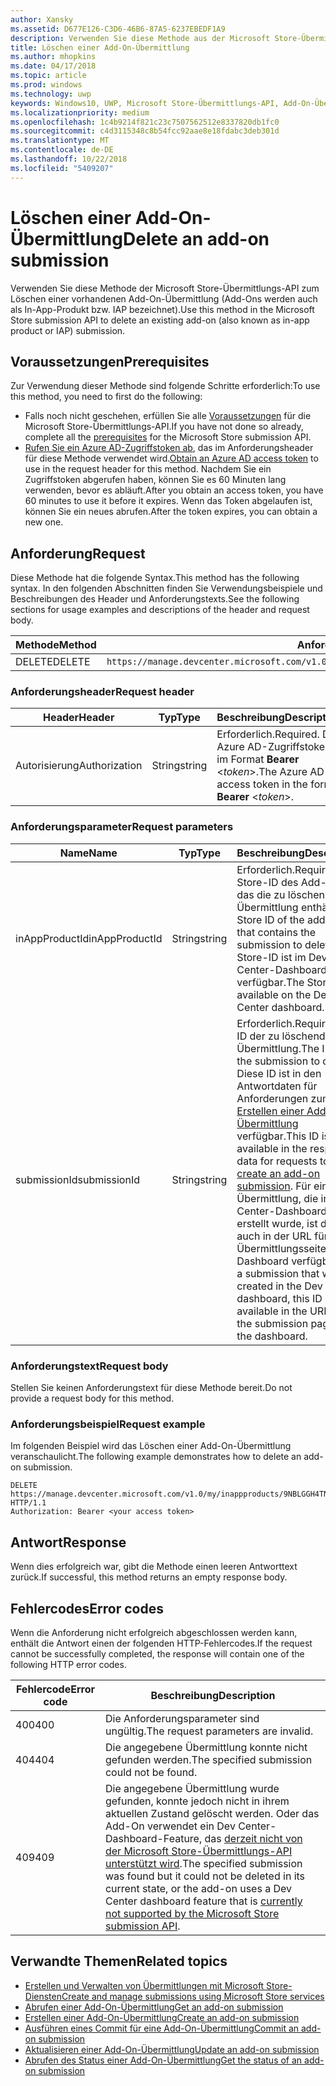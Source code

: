 ```yaml
---
author: Xansky
ms.assetid: D677E126-C3D6-46B6-87A5-6237EBEDF1A9
description: Verwenden Sie diese Methode aus der Microsoft Store-Übermittlungs-API zum Löschen einer vorhandenen Add-On-Übermittlung.
title: Löschen einer Add-On-Übermittlung
ms.author: mhopkins
ms.date: 04/17/2018
ms.topic: article
ms.prod: windows
ms.technology: uwp
keywords: Windows10, UWP, Microsoft Store-Übermittlungs-API, Add-On-Übermittlung, löschen, In-App-Produkt, IAP
ms.localizationpriority: medium
ms.openlocfilehash: 1c4b9214f821c23c7507562512e8337820db1fc0
ms.sourcegitcommit: c4d3115348c8b54fcc92aae8e18fdabc3deb301d
ms.translationtype: MT
ms.contentlocale: de-DE
ms.lasthandoff: 10/22/2018
ms.locfileid: "5409207"
---
```

# <a name="delete-an-add-on-submission"></a><span data-ttu-id="65185-104">Löschen einer Add-On-Übermittlung</span><span class="sxs-lookup"><span data-stu-id="65185-104">Delete an add-on submission</span></span>

<span data-ttu-id="65185-105">Verwenden Sie diese Methode der Microsoft Store-Übermittlungs-API zum Löschen einer vorhandenen Add-On-Übermittlung (Add-Ons werden auch als In-App-Produkt bzw. IAP bezeichnet).</span><span class="sxs-lookup"><span data-stu-id="65185-105">Use this method in the Microsoft Store submission API to delete an existing add-on (also known as in-app product or IAP) submission.</span></span>

## <a name="prerequisites"></a><span data-ttu-id="65185-106">Voraussetzungen</span><span class="sxs-lookup"><span data-stu-id="65185-106">Prerequisites</span></span>

<span data-ttu-id="65185-107">Zur Verwendung dieser Methode sind folgende Schritte erforderlich:</span><span class="sxs-lookup"><span data-stu-id="65185-107">To use this method, you need to first do the following:</span></span>

* <span data-ttu-id="65185-108">Falls noch nicht geschehen, erfüllen Sie alle [Voraussetzungen](create-and-manage-submissions-using-windows-store-services.md#prerequisites) für die Microsoft Store-Übermittlungs-API.</span><span class="sxs-lookup"><span data-stu-id="65185-108">If you have not done so already, complete all the [prerequisites](create-and-manage-submissions-using-windows-store-services.md#prerequisites) for the Microsoft Store submission API.</span></span>
* <span data-ttu-id="65185-109">[Rufen Sie ein Azure AD-Zugriffstoken ab](create-and-manage-submissions-using-windows-store-services.md#obtain-an-azure-ad-access-token), das im Anforderungsheader für diese Methode verwendet wird.</span><span class="sxs-lookup"><span data-stu-id="65185-109">[Obtain an Azure AD access token](create-and-manage-submissions-using-windows-store-services.md#obtain-an-azure-ad-access-token) to use in the request header for this method.</span></span> <span data-ttu-id="65185-110">Nachdem Sie ein Zugriffstoken abgerufen haben, können Sie es 60 Minuten lang verwenden, bevor es abläuft.</span><span class="sxs-lookup"><span data-stu-id="65185-110">After you obtain an access token, you have 60 minutes to use it before it expires.</span></span> <span data-ttu-id="65185-111">Wenn das Token abgelaufen ist, können Sie ein neues abrufen.</span><span class="sxs-lookup"><span data-stu-id="65185-111">After the token expires, you can obtain a new one.</span></span>

## <a name="request"></a><span data-ttu-id="65185-112">Anforderung</span><span class="sxs-lookup"><span data-stu-id="65185-112">Request</span></span>

<span data-ttu-id="65185-113">Diese Methode hat die folgende Syntax.</span><span class="sxs-lookup"><span data-stu-id="65185-113">This method has the following syntax.</span></span> <span data-ttu-id="65185-114">In den folgenden Abschnitten finden Sie Verwendungsbeispiele und Beschreibungen des Header und Anforderungstexts.</span><span class="sxs-lookup"><span data-stu-id="65185-114">See the following sections for usage examples and descriptions of the header and request body.</span></span>

| <span data-ttu-id="65185-115">Methode</span><span class="sxs-lookup"><span data-stu-id="65185-115">Method</span></span> | <span data-ttu-id="65185-116">Anforderungs-URI</span><span class="sxs-lookup"><span data-stu-id="65185-116">Request URI</span></span>                                                      |
|--------|------------------------------------------------------------------|
| <span data-ttu-id="65185-117">DELETE</span><span class="sxs-lookup"><span data-stu-id="65185-117">DELETE</span></span>    | ```https://manage.devcenter.microsoft.com/v1.0/my/inappproducts/{inAppProductId}/submissions/{submissionId}``` |


### <a name="request-header"></a><span data-ttu-id="65185-118">Anforderungsheader</span><span class="sxs-lookup"><span data-stu-id="65185-118">Request header</span></span>

| <span data-ttu-id="65185-119">Header</span><span class="sxs-lookup"><span data-stu-id="65185-119">Header</span></span>        | <span data-ttu-id="65185-120">Typ</span><span class="sxs-lookup"><span data-stu-id="65185-120">Type</span></span>   | <span data-ttu-id="65185-121">Beschreibung</span><span class="sxs-lookup"><span data-stu-id="65185-121">Description</span></span>                                                                 |
|---------------|--------|-----------------------------------------------------------------------------|
| <span data-ttu-id="65185-122">Autorisierung</span><span class="sxs-lookup"><span data-stu-id="65185-122">Authorization</span></span> | <span data-ttu-id="65185-123">String</span><span class="sxs-lookup"><span data-stu-id="65185-123">string</span></span> | <span data-ttu-id="65185-124">Erforderlich.</span><span class="sxs-lookup"><span data-stu-id="65185-124">Required.</span></span> <span data-ttu-id="65185-125">Das Azure AD-Zugriffstoken im Format **Bearer** &lt;*token*&gt;.</span><span class="sxs-lookup"><span data-stu-id="65185-125">The Azure AD access token in the form **Bearer** &lt;*token*&gt;.</span></span> |


### <a name="request-parameters"></a><span data-ttu-id="65185-126">Anforderungsparameter</span><span class="sxs-lookup"><span data-stu-id="65185-126">Request parameters</span></span>

| <span data-ttu-id="65185-127">Name</span><span class="sxs-lookup"><span data-stu-id="65185-127">Name</span></span>        | <span data-ttu-id="65185-128">Typ</span><span class="sxs-lookup"><span data-stu-id="65185-128">Type</span></span>   | <span data-ttu-id="65185-129">Beschreibung</span><span class="sxs-lookup"><span data-stu-id="65185-129">Description</span></span>                                                                 |
|---------------|--------|-----------------------------------------------------------------------------|
| <span data-ttu-id="65185-130">inAppProductId</span><span class="sxs-lookup"><span data-stu-id="65185-130">inAppProductId</span></span> | <span data-ttu-id="65185-131">String</span><span class="sxs-lookup"><span data-stu-id="65185-131">string</span></span> | <span data-ttu-id="65185-132">Erforderlich.</span><span class="sxs-lookup"><span data-stu-id="65185-132">Required.</span></span> <span data-ttu-id="65185-133">Die Store-ID des Add-Ons, das die zu löschende Übermittlung enthält.</span><span class="sxs-lookup"><span data-stu-id="65185-133">The Store ID of the add-on that contains the submission to delete.</span></span> <span data-ttu-id="65185-134">Die Store-ID ist im Dev Center-Dashboard verfügbar.</span><span class="sxs-lookup"><span data-stu-id="65185-134">The Store ID is available on the Dev Center dashboard.</span></span>  |
| <span data-ttu-id="65185-135">submissionId</span><span class="sxs-lookup"><span data-stu-id="65185-135">submissionId</span></span> | <span data-ttu-id="65185-136">String</span><span class="sxs-lookup"><span data-stu-id="65185-136">string</span></span> | <span data-ttu-id="65185-137">Erforderlich.</span><span class="sxs-lookup"><span data-stu-id="65185-137">Required.</span></span> <span data-ttu-id="65185-138">Die ID der zu löschenden Übermittlung.</span><span class="sxs-lookup"><span data-stu-id="65185-138">The ID of the submission to delete.</span></span> <span data-ttu-id="65185-139">Diese ID ist in den Antwortdaten für Anforderungen zum [Erstellen einer Add-On-Übermittlung](create-an-add-on-submission.md) verfügbar.</span><span class="sxs-lookup"><span data-stu-id="65185-139">This ID is available in the response data for requests to [create an add-on submission](create-an-add-on-submission.md).</span></span> <span data-ttu-id="65185-140">Für eine Übermittlung, die im Dev Center-Dashboard erstellt wurde, ist diese ID auch in der URL für die Übermittlungsseite im Dashboard verfügbar.</span><span class="sxs-lookup"><span data-stu-id="65185-140">For a submission that was created in the Dev Center dashboard, this ID is also available in the URL for the submission page in the dashboard.</span></span>  |


### <a name="request-body"></a><span data-ttu-id="65185-141">Anforderungstext</span><span class="sxs-lookup"><span data-stu-id="65185-141">Request body</span></span>

<span data-ttu-id="65185-142">Stellen Sie keinen Anforderungstext für diese Methode bereit.</span><span class="sxs-lookup"><span data-stu-id="65185-142">Do not provide a request body for this method.</span></span>


### <a name="request-example"></a><span data-ttu-id="65185-143">Anforderungsbeispiel</span><span class="sxs-lookup"><span data-stu-id="65185-143">Request example</span></span>

<span data-ttu-id="65185-144">Im folgenden Beispiel wird das Löschen einer Add-On-Übermittlung veranschaulicht.</span><span class="sxs-lookup"><span data-stu-id="65185-144">The following example demonstrates how to delete an add-on submission.</span></span>

```
DELETE https://manage.devcenter.microsoft.com/v1.0/my/inappproducts/9NBLGGH4TNMP/submissions/1152921504621230023 HTTP/1.1
Authorization: Bearer <your access token>
```

## <a name="response"></a><span data-ttu-id="65185-145">Antwort</span><span class="sxs-lookup"><span data-stu-id="65185-145">Response</span></span>

<span data-ttu-id="65185-146">Wenn dies erfolgreich war, gibt die Methode einen leeren Antworttext zurück.</span><span class="sxs-lookup"><span data-stu-id="65185-146">If successful, this method returns an empty response body.</span></span>

## <a name="error-codes"></a><span data-ttu-id="65185-147">Fehlercodes</span><span class="sxs-lookup"><span data-stu-id="65185-147">Error codes</span></span>

<span data-ttu-id="65185-148">Wenn die Anforderung nicht erfolgreich abgeschlossen werden kann, enthält die Antwort einen der folgenden HTTP-Fehlercodes.</span><span class="sxs-lookup"><span data-stu-id="65185-148">If the request cannot be successfully completed, the response will contain one of the following HTTP error codes.</span></span>

| <span data-ttu-id="65185-149">Fehlercode</span><span class="sxs-lookup"><span data-stu-id="65185-149">Error code</span></span> |  <span data-ttu-id="65185-150">Beschreibung</span><span class="sxs-lookup"><span data-stu-id="65185-150">Description</span></span>   |
|--------|------------------|
| <span data-ttu-id="65185-151">400</span><span class="sxs-lookup"><span data-stu-id="65185-151">400</span></span>  | <span data-ttu-id="65185-152">Die Anforderungsparameter sind ungültig.</span><span class="sxs-lookup"><span data-stu-id="65185-152">The request parameters are invalid.</span></span> |
| <span data-ttu-id="65185-153">404</span><span class="sxs-lookup"><span data-stu-id="65185-153">404</span></span>  | <span data-ttu-id="65185-154">Die angegebene Übermittlung konnte nicht gefunden werden.</span><span class="sxs-lookup"><span data-stu-id="65185-154">The specified submission could not be found.</span></span> |
| <span data-ttu-id="65185-155">409</span><span class="sxs-lookup"><span data-stu-id="65185-155">409</span></span>  | <span data-ttu-id="65185-156">Die angegebene Übermittlung wurde gefunden, konnte jedoch nicht in ihrem aktuellen Zustand gelöscht werden. Oder das Add-On verwendet ein Dev Center-Dashboard-Feature, das [derzeit nicht von der Microsoft Store-Übermittlungs-API unterstützt wird](create-and-manage-submissions-using-windows-store-services.md#not_supported).</span><span class="sxs-lookup"><span data-stu-id="65185-156">The specified submission was found but it could not be deleted in its current state, or the add-on uses a Dev Center dashboard feature that is [currently not supported by the Microsoft Store submission API](create-and-manage-submissions-using-windows-store-services.md#not_supported).</span></span> |


## <a name="related-topics"></a><span data-ttu-id="65185-157">Verwandte Themen</span><span class="sxs-lookup"><span data-stu-id="65185-157">Related topics</span></span>

* [<span data-ttu-id="65185-158">Erstellen und Verwalten von Übermittlungen mit Microsoft Store-Diensten</span><span class="sxs-lookup"><span data-stu-id="65185-158">Create and manage submissions using Microsoft Store services</span></span>](create-and-manage-submissions-using-windows-store-services.md)
* [<span data-ttu-id="65185-159">Abrufen einer Add-On-Übermittlung</span><span class="sxs-lookup"><span data-stu-id="65185-159">Get an add-on submission</span></span>](get-an-add-on-submission.md)
* [<span data-ttu-id="65185-160">Erstellen einer Add-On-Übermittlung</span><span class="sxs-lookup"><span data-stu-id="65185-160">Create an add-on submission</span></span>](create-an-add-on-submission.md)
* [<span data-ttu-id="65185-161">Ausführen eines Commit für eine Add-On-Übermittlung</span><span class="sxs-lookup"><span data-stu-id="65185-161">Commit an add-on submission</span></span>](commit-an-add-on-submission.md)
* [<span data-ttu-id="65185-162">Aktualisieren einer Add-On-Übermittlung</span><span class="sxs-lookup"><span data-stu-id="65185-162">Update an add-on submission</span></span>](update-an-add-on-submission.md)
* [<span data-ttu-id="65185-163">Abrufen des Status einer Add-On-Übermittlung</span><span class="sxs-lookup"><span data-stu-id="65185-163">Get the status of an add-on submission</span></span>](get-status-for-an-add-on-submission.md)
